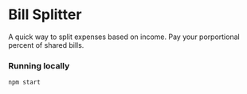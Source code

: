 # Bill Splitter

A quick way to split expenses based on income. Pay your porportional percent of shared bills.

### Running locally

`npm start`
